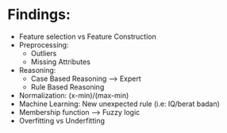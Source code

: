 # Findings:
* Feature selection vs Feature Construction
* Preprocessing:
    - Outliers
    - Missing Attributes
* Reasoning:
    - Case Based Reasoning --> Expert
    - Rule Based Reasoning
* Normalization: (x-min)/(max-min)
* Machine Learning: New unexpected rule (i.e: IQ/berat badan)
* Membership function --> Fuzzy logic
* Overfitting vs Underfitting
